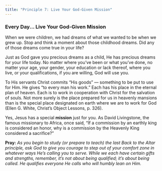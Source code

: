 ```yaml
---
title: "Principle 7: Live Your God-Given Mission"
---
```


### Every Day... Live Your God-Given Mission

When we were children, we had dreams of what we wanted to be when we grew up. Stop and think a moment about those childhood dreams. Did any of those dreams come true in your life?

Just as God gave you precious dreams as a child, He has precious dreams for your life today. No matter where you’ve been or what you’ve done, no matter your age, your gender, your education or lack thereof, where you live, or your qualifications, if you are willing, God will use you.

To His servants Christ commits “His goods” — something to be put to use for Him. He gives “to every man his work.” Each has his place in the eternal plan of heaven. Each is to work in cooperation with Christ for the salvation of souls. Not more surely is the place prepared for us in heavenly mansions than is the special place designated on earth where we are to work for God (Ellen G. White, Christ’s Object Lessons, p. 326).

Yes, Jesus has a special **mission** just for you. As David Livingstone, the famous missionary to Africa, once said, “If a commission by an earthly king is considered an honor, why is a commission by the Heavenly King considered a sacrifice?”

**Pray:** _As you begin to study (or prepare to teach) the last Back to the Altar principle, ask God to give you courage to step out of your comfort zone in whatever ways He’s calling you to serve. While we each have certain gifts and strengths, remember, it’s not about being qualified; it’s about being called. He qualifies everyone He calls who will humbly lean on Him._